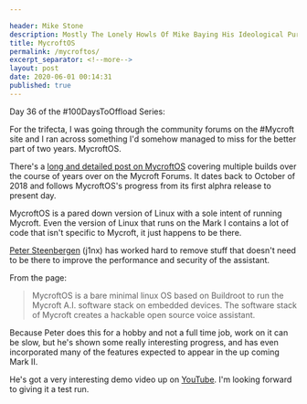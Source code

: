 ```yaml
---

header: Mike Stone
description: Mostly The Lonely Howls Of Mike Baying His Ideological Purity At The Moon
title: MycroftOS
permalink: /mycroftos/
excerpt_separator: <!--more-->
layout: post
date: 2020-06-01 00:14:31
published: true
---
```


Day 36 of the #100DaysToOffload Series:

For the trifecta, I was going through the community forums on the #Mycroft site and I ran across something I'd somehow managed to miss for the better part of two years. MycroftOS.

<!--more-->

There's a [long and detailed post on MycroftOS](https://community.mycroft.ai/t/mycroftos-a-bare-minimal-production-type-of-os-based-on-buildroot/4708) covering multiple builds over the course of years over on the Mycroft Forums. It dates back to October of 2018 and follows MycroftOS's progress from its first alphra release to present day. 

MycroftOS is a pared down version of Linux with a sole intent of running Mycroft. Even the version of Linux that runs on the Mark I contains a lot of code that isn't specific to Mycroft, it just happens to be there. 

[Peter Steenbergen](https://github.com/j1nx) (j1nx) has worked hard to remove stuff that doesn't need to be there to improve the performance and security of the assistant. 

From the page:

>MycroftOS is a bare minimal linux OS based on Buildroot to run the Mycroft A.I. software stack on embedded devices. The software stack of Mycroft creates a hackable open source voice assistant.

Because Peter does this for a hobby and not a full time job, work on it can be slow, but he's shown some really interesting progress, and has even incorporated many of the features expected to appear in the up coming Mark II.

He's got a very interesting demo video up on [YouTube](https://www.youtube.com/embed/ZuIyGyileYk). I'm looking forward to giving it a test run. 